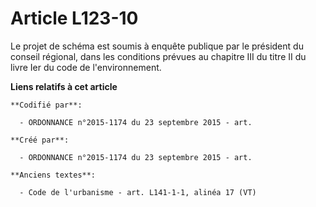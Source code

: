 # Article L123-10

Le projet de schéma est soumis à enquête publique par le président du conseil régional, dans les conditions prévues au
chapitre III du titre II du livre Ier du code de l'environnement.

**Liens relatifs à cet article**

	**Codifié par**:

	  - ORDONNANCE n°2015-1174 du 23 septembre 2015 - art.

	**Créé par**:

	  - ORDONNANCE n°2015-1174 du 23 septembre 2015 - art.

	**Anciens textes**:

	  - Code de l'urbanisme - art. L141-1-1, alinéa 17 (VT)

